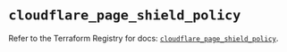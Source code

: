 # `cloudflare_page_shield_policy`

Refer to the Terraform Registry for docs: [`cloudflare_page_shield_policy`](https://registry.terraform.io/providers/cloudflare/cloudflare/5.1.0/docs/resources/page_shield_policy).
